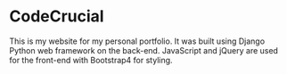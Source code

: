 # CodeCrucial

This is my website for my personal portfolio.
It was built using Django Python web framework on the back-end.
JavaScript and jQuery are used for the front-end with Bootstrap4 for styling.
